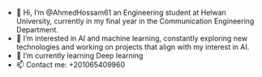 - 👋 Hi, I’m @AhmedHossam61 an Engineering student at Helwan University, currently in my final year in the Communication Engineering Department.
- 👀 I’m interested in AI and machine learning, constantly exploring new technologies and working on projects that align with my interest in AI.
- 🌱 I’m currently learning Deep learning
- 📫 Contact me: +201065409960

<!---
AhmedHossam61/AhmedHossam61 is a ✨ special ✨ repository because its `README.md` (this file) appears on your GitHub profile.
You can click the Preview link to take a look at your changes.
--->
